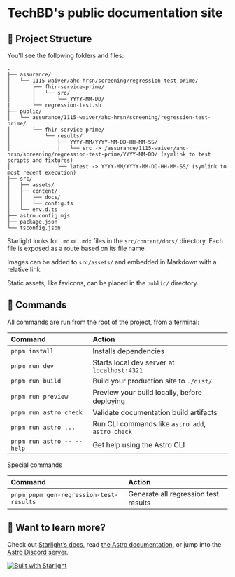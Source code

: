 # TechBD's public documentation site

## 🚀 Project Structure

You'll see the following folders and files:

```
.
├── assurance/
│   └── 1115-waiver/ahc-hrsn/screening/regression-test-prime/
│       ├── fhir-service-prime/
│       │   └── src/
│       │       └── YYYY-MM-DD/
|       └── regression-test.sh
├── public/
│   └── assurance/1115-waiver/ahc-hrsn/screening/regression-test-prime/
│       └── fhir-service-prime/
│           └── results/
│               ├── YYYY-MM/YYYY-MM-DD-HH-MM-SS/
│               |   └── src -> /assurance/1115-waiver/ahc-hrsn/screening/regression-test-prime/YYYY-MM-DD/ (symlink to test scripts and fixtures) 
│               └── latest -> YYYY-MM/YYYY-MM-DD-HH-MM-SS/ (symlink to most recent execution)
├── src/
│   ├── assets/
│   ├── content/
│   │   ├── docs/
│   │   └── config.ts
│   └── env.d.ts
├── astro.config.mjs
├── package.json
└── tsconfig.json
```

Starlight looks for `.md` or `.mdx` files in the `src/content/docs/` directory. Each file is exposed as a route based on its file name.

Images can be added to `src/assets/` and embedded in Markdown with a relative link.

Static assets, like favicons, can be placed in the `public/` directory.

## 🧞 Commands

All commands are run from the root of the project, from a terminal:

| Command                    | Action                                           |
| :------------------------- | :----------------------------------------------- |
| `pnpm install`             | Installs dependencies                            |
| `pnpm run dev`             | Starts local dev server at `localhost:4321`      |
| `pnpm run build`           | Build your production site to `./dist/`          |
| `pnpm run preview`         | Preview your build locally, before deploying     |
| `pnpm run astro check`     | Validate documentation build artifacts           |
| `pnpm run astro ...`       | Run CLI commands like `astro add`, `astro check` |
| `pnpm run astro -- --help` | Get help using the Astro CLI                     |

Special commands

| Command                                 | Action                                           |
| :-------------------------------------- | :----------------------------------------------- |
| `pnpm pnpm gen-regression-test-results` | Generate all regression test results             |

## 👀 Want to learn more?

Check out [Starlight’s docs](https://starlight.astro.build/), read [the Astro documentation](https://docs.astro.build), or jump into the [Astro Discord server](https://astro.build/chat).

[![Built with Starlight](https://astro.badg.es/v2/built-with-starlight/tiny.svg)](https://starlight.astro.build)
